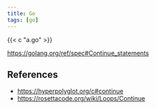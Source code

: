 ```yaml
---
title: Go
tags: [go]
---
```


{{< c "a.go" >}}

<https://golang.org/ref/spec#Continue_statements>

## References

- <https://hyperpolyglot.org/c#continue>
- <https://rosettacode.org/wiki/Loops/Continue>
